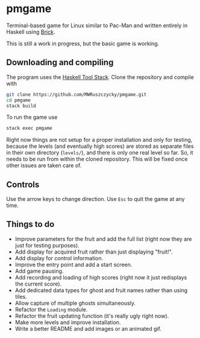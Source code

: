 # pmgame

Terminal-based game for Linux similar to Pac-Man and written entirely in Haskell using [Brick](https://hackage.haskell.org/package/brick).

This is still a work in progress, but the basic game is working.

## Downloading and compiling

The program uses the [Haskell Tool Stack](https://docs.haskellstack.org/en/stable/README/). Clone the repository and compile with
```sh
git clone https://github.com/MWRuszczycky/pmgame.git
cd pmgame
stack build
```
To run the game use
```sh
stack exec pmgame
```
Right now things are not setup for a proper installation and only for testing, because the levels (and eventually high scores) are stored as separate files in their own directory (`levels/`), and there is only one real level so far. So, it needs to be run from within the cloned repository. This will be fixed once other issues are taken care of.

## Controls

Use the arrow keys to change direction. Use `Esc` to quit the game at any time.

## Things to do

* Improve parameters for the fruit and add the full list (right now they are just for testing purposes).
* Add display for acquired fruit rather than just displaying "fruit!".
* Add display for control information.
* Improve the entry point and add a start screen.
* Add game pausing.
* Add recording and loading of high scores (right now it just redisplays the current score).
* Add dedicated data types for ghost and fruit names rather than using tiles.
* Allow capture of multiple ghosts simultaneously.
* Refactor the `Loading` module.
* Refactor the fruit updating function (it's really ugly right now).
* Make more levels and improve installation.
* Write a better README and add images or an animated gif.
